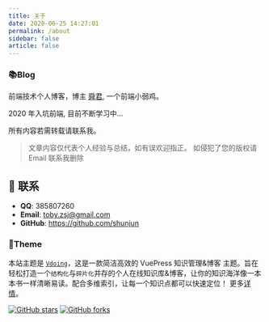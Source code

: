 ```yaml
---
title: 关于
date: 2020-06-25 14:27:01
permalink: /about
sidebar: false
article: false
---
```


### 📚Blog

前端技术个人博客，博主 [舜君](https://github.com/shunjun), 一个前端小弱鸡。

2020 年入坑前端, 目前不断学习中...

所有内容若需转载请联系我。

> 文章内容仅代表个人经验与总结，如有误欢迎指正。
> 如侵犯了您的版权请 Email 联系我删除

## :email: 联系

- **QQ**: <a :href="qqUrl" class='qq'>385807260</a>
- **Email**: <a href="mailto:toby.zsj@gmail.com">toby.zsj@gmail.com</a>
- **GitHub**: <https://github.com/shunjun>

### 🎨Theme

本站主题是 [`Vdoing`](https://github.com/xugaoyi/vuepress-theme-vdoing)，这是一款简洁高效的 VuePress 知识管理&博客 主题。旨在轻松打造一个`结构化`与`碎片化`并存的个人在线知识库&博客，让你的知识海洋像一本本书一样清晰易读。配合多维索引，让每一个知识点都可以快速定位！ 更多[详情](https://github.com/xugaoyi/vuepress-theme-vdoing)。

<a href="https://github.com/xugaoyi/vuepress-theme-vdoing" target="_blank"><img src='https://img.shields.io/github/stars/xugaoyi/vuepress-theme-vdoing' alt='GitHub stars' class="no-zoom"></a>
<a href="https://github.com/xugaoyi/vuepress-theme-vdoing" target="_blank"><img src='https://img.shields.io/github/forks/xugaoyi/vuepress-theme-vdoing' alt='GitHub forks' class="no-zoom"></a>

<script>
  export default {
    data(){
      return {
        qqUrl: 'tencent://message/?uin=385807260&Site=&Menu=yes' 
      }
    },
    mounted(){
      const flag =  navigator.userAgent.match(/(phone|pad|pod|iPhone|iPod|ios|iPad|Android|Mobile|BlackBerry|IEMobile|MQQBrowser|JUC|Fennec|wOSBrowser|BrowserNG|WebOS|Symbian|Windows Phone)/i);
      if(flag){
        this.qqUrl = 'mqqwpa://im/chat?chat_type=wpa&uin=385807260&version=1&src_type=web&web_src=oicqzone.com'
      }
    }
  }
</script>
